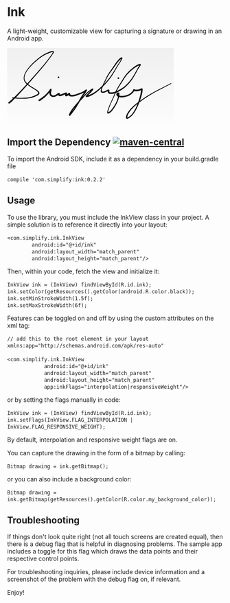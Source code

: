 # Ink


A light-weight, customizable view for capturing a signature or drawing in an Android app.

![screenshot](./screenshot.png)


## Import the Dependency [![maven-central](https://img.shields.io/maven-central/v/com.simplify/ink.svg)](http://search.maven.org/#search%7Cga%7C1%7Cg%3A%20%22com.simplify%22%2C%20a%3A%22ink%22)

To import the Android SDK, include it as a dependency in your build.gradle file

    compile 'com.simplify:ink:0.2.2'


## Usage

To use the library, you must include the InkView class in your project. A simple solution is to reference it directly into your layout:

    <com.simplify.ink.InkView
            android:id="@+id/ink"
            android:layout_width="match_parent"
            android:layout_height="match_parent"/>

Then, within your code, fetch the view and initialize it:

    InkView ink = (InkView) findViewById(R.id.ink);
    ink.setColor(getResources().getColor(android.R.color.black));
    ink.setMinStrokeWidth(1.5f);
    ink.setMaxStrokeWidth(6f);

Features can be toggled on and off by using the custom attributes on the xml tag:

    // add this to the root element in your layout
    xmlns:app="http://schemas.android.com/apk/res-auto"

    <com.simplify.ink.InkView
                android:id="@+id/ink"
                android:layout_width="match_parent"
                android:layout_height="match_parent"
                app:inkFlags="interpolation|responsiveWeight"/>

or by setting the flags manually in code:

    InkView ink = (InkView) findViewById(R.id.ink);
    ink.setFlags(InkView.FLAG_INTERPOLATION | InkView.FLAG_RESPONSIVE_WEIGHT);

By default, interpolation and responsive weight flags are on.

You can capture the drawing in the form of a bitmap by calling:

    Bitmap drawing = ink.getBitmap();

or you can also include a background color:

    Bitmap drawing = ink.getBitmap(getResources().getColor(R.color.my_background_color));


Troubleshooting
---------------

If things don't look quite right (not all touch screens are created equal), then there is a debug flag that is helpful in diagnosing problems. The sample app includes a toggle for this flag which draws the data points and their respective control points.

For troubleshooting inquiries, please include device information and a screenshot of the problem with the debug flag on, if relevant.

Enjoy!